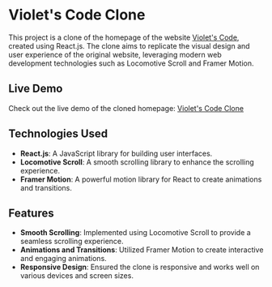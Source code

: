 # Violet's Code Clone

This project is a clone of the homepage of the website [Violet's Code](https://www.violetscode.com/), created using React.js. The clone aims to replicate the visual design and user experience of the original website, leveraging modern web development technologies such as Locomotive Scroll and Framer Motion.

## Live Demo

Check out the live demo of the cloned homepage: [Violet's Code Clone](https://violets-code-clone-parth.netlify.app/)

## Technologies Used

- **React.js**: A JavaScript library for building user interfaces.
- **Locomotive Scroll**: A smooth scrolling library to enhance the scrolling experience.
- **Framer Motion**: A powerful motion library for React to create animations and transitions.

## Features

- **Smooth Scrolling**: Implemented using Locomotive Scroll to provide a seamless scrolling experience.
- **Animations and Transitions**: Utilized Framer Motion to create interactive and engaging animations.
- **Responsive Design**: Ensured the clone is responsive and works well on various devices and screen sizes.